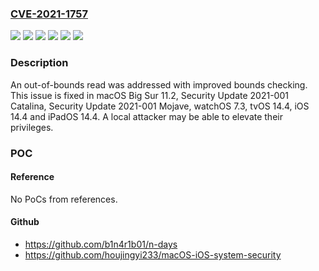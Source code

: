 ### [CVE-2021-1757](https://cve.mitre.org/cgi-bin/cvename.cgi?name=CVE-2021-1757)
![](https://img.shields.io/static/v1?label=Product&message=iOS%20and%20iPadOS&color=blue)
![](https://img.shields.io/static/v1?label=Product&message=macOS&color=blue)
![](https://img.shields.io/static/v1?label=Version&message=%3C%2011.2%20&color=brighgreen)
![](https://img.shields.io/static/v1?label=Version&message=%3C%2014.4%20&color=brighgreen)
![](https://img.shields.io/static/v1?label=Version&message=%3C%207.3%20&color=brighgreen)
![](https://img.shields.io/static/v1?label=Vulnerability&message=A%20local%20attacker%20may%20be%20able%20to%20elevate%20their%20privileges&color=brighgreen)

### Description

An out-of-bounds read was addressed with improved bounds checking. This issue is fixed in macOS Big Sur 11.2, Security Update 2021-001 Catalina, Security Update 2021-001 Mojave, watchOS 7.3, tvOS 14.4, iOS 14.4 and iPadOS 14.4. A local attacker may be able to elevate their privileges.

### POC

#### Reference
No PoCs from references.

#### Github
- https://github.com/b1n4r1b01/n-days
- https://github.com/houjingyi233/macOS-iOS-system-security

